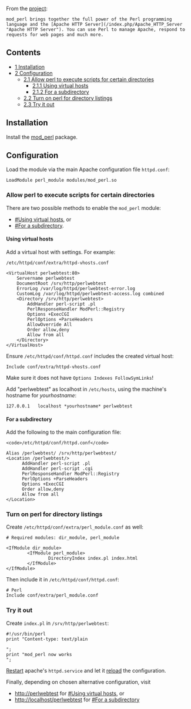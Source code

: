 From the [project](http://perl.apache.org/):

	mod_perl brings together the full power of the Perl programming language and the [Apache HTTP Server](/index.php/Apache_HTTP_Server "Apache HTTP Server"). You can use Perl to manage Apache, respond to requests for web pages and much more.

## Contents

*   [1 Installation](#Installation)
*   [2 Configuration](#Configuration)
    *   [2.1 Allow perl to execute scripts for certain directories](#Allow_perl_to_execute_scripts_for_certain_directories)
        *   [2.1.1 Using virtual hosts](#Using_virtual_hosts)
        *   [2.1.2 For a subdirectory](#For_a_subdirectory)
    *   [2.2 Turn on perl for directory listings](#Turn_on_perl_for_directory_listings)
    *   [2.3 Try it out](#Try_it_out)

## Installation

Install the [mod_perl](https://aur.archlinux.org/packages/mod_perl/) package.

## Configuration

Load the module via the main Apache configuration file `httpd.conf`:

```
LoadModule perl_module modules/mod_perl.so

```

### Allow perl to execute scripts for certain directories

There are two possible methods to enable the `mod_perl` module:

*   [#Using virtual hosts](#Using_virtual_hosts), or
*   [#For a subdirectory](#For_a_subdirectory).

#### Using virtual hosts

Add a virtual host with settings. For example:

 `/etc/httpd/conf/extra/httpd-vhosts.conf` 
```
<VirtualHost perlwebtest:80>
	Servername perlwebtest
	DocumentRoot /srv/http/perlwebtest
	ErrorLog /var/log/httpd/perlwebtest-error.log
	CustomLog /var/log/httpd/perlwebtest-access.log combined
	<Directory /srv/http/perlwebtest>
		AddHandler perl-script .pl
		PerlResponseHandler ModPerl::Registry
		Options +ExecCGI
		PerlOptions +ParseHeaders
		AllowOverride All
		Order allow,deny
		Allow from all
	</Directory>
</VirtualHost>

```

Ensure `/etc/httpd/conf/httpd.conf` includes the created virtual host:

```
Include conf/extra/httpd-vhosts.conf

```

Make sure it does not have `Options Indexes FollowSymLinks`!

Add "perlwebtest" as localhost in `/etc/hosts`, using the machine's hostname for *yourhostname*:

```
127.0.0.1	localhost *yourhostname* perlwebtest

```

#### For a subdirectory

Add the following to the main configuration file:

 `<code>/etc/httpd/conf/httpd.conf</code>` 
```
Alias /perlwebtest/ /srv/http/perlwebtest/
<Location /perlwebtest/>
      AddHandler perl-script .pl
      AddHandler perl-script .cgi
      PerlResponseHandler ModPerl::Registry
      PerlOptions +ParseHeaders
      Options +ExecCGI
      Order allow,deny
      Allow from all
</Location>

```

### Turn on perl for directory listings

Create `/etc/httpd/conf/extra/perl_module.conf` as well:

```
# Required modules: dir_module, perl_module

<IfModule dir_module>
        <IfModule perl_module>
                DirectoryIndex index.pl index.html
        </IfModule>
</IfModule>

```

Then include it in `/etc/httpd/conf/httpd.conf`:

```
# Perl
Include conf/extra/perl_module.conf

```

### Try it out

Create `index.pl` in `/srv/http/perlwebtest`:

```
#!/usr/bin/perl
print "Content-type: text/plain

";
print "mod_perl now works
";

```

[Restart](/index.php/Restart "Restart") apache's `httpd.service` and let it [reload](/index.php/Reload "Reload") the configuration.

Finally, depending on chosen alternative configuration, visit

*   [http://perlwebtest](http://perlwebtest) for [#Using virtual hosts](#Using_virtual_hosts), or
*   [http://localhost/perlwebtest](http://localhost/perlwebtest) for [#For a subdirectory](#For_a_subdirectory)